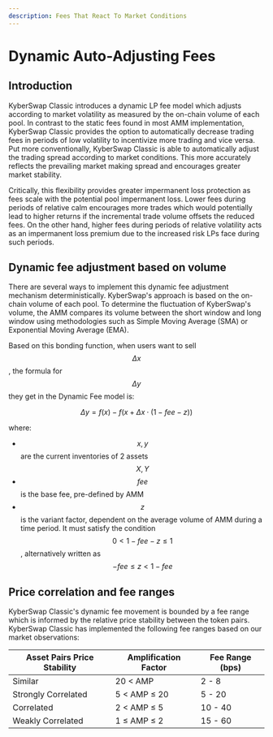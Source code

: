 ```yaml
---
description: Fees That React To Market Conditions
---
```


# Dynamic Auto-Adjusting Fees

## Introduction

KyberSwap Classic introduces a dynamic LP fee model which adjusts according to market volatility as measured by the on-chain volume of each pool. In contrast to the static fees found in most AMM implementation, KyberSwap Classic provides the option to automatically decrease trading fees in periods of low volatility to incentivize more trading and vice versa. Put more conventionally, KyberSwap Classic is able to automatically adjust the trading spread according to market conditions. This more accurately reflects the prevailing market making spread and encourages greater market stability.&#x20;

Critically, this flexibility provides greater impermanent loss protection as fees scale with the potential pool impermanent loss. Lower fees during periods of relative calm encourages more trades which would potentially lead to higher returns if the incremental trade volume offsets the reduced fees. On the other hand, higher fees during periods of relative volatility acts as an impermanent loss premium due to the increased risk LPs face during such periods.&#x20;

## Dynamic fee adjustment based on volume <a href="#dynamic-fee-adjustment-based-on-volume" id="dynamic-fee-adjustment-based-on-volume"></a>

There are several ways to implement this dynamic fee adjustment mechanism deterministically. KyberSwap's approach is based on the on-chain volume of each pool. To determine the fluctuation of KyberSwap's volume, the AMM compares its volume between the short window and long window using methodologies such as Simple Moving Average (SMA) or Exponential Moving Average (EMA).

Based on this bonding function, when users want to sell $$Δx$$, the formula for $$Δy$$ they get in the Dynamic Fee model is:

$$
\Delta y = f(x) - f(x + \Delta x \cdot (1 - fee - z))
$$

where:

* $$x,y$$ are the current inventories of 2 assets $$X,Y$$
* $$fee$$ is the base fee, pre-defined by AMM
*   $$z$$ is the variant factor, dependent on the average volume of AMM during a time period. It must satisfy the condition $$0<1−fee-z≤1$$, alternatively written as $$−fee≤z<1−fee$$



## Price correlation and fee ranges

KyberSwap Classic's dynamic fee movement is bounded by a fee range which is informed by the relative price stability between the token pairs. KyberSwap Classic has implemented the following fee ranges based on our market observations:

| Asset Pairs Price Stability | Amplification Factor | Fee Range (bps) |
| --------------------------- | -------------------- | --------------- |
| Similar                     | 20 < AMP             | 2 - 8           |
| Strongly Correlated         | 5 < AMP ≤ 20         | 5 - 20          |
| Correlated                  | 2 < AMP ≤ 5          | 10 - 40         |
| Weakly Correlated           | 1 ≤ AMP ≤ 2          | 15 - 60         |
